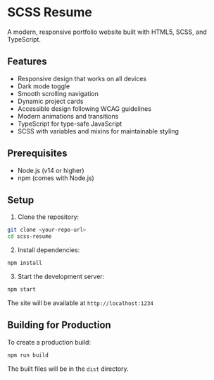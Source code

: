 # SCSS Resume

A modern, responsive portfolio website built with HTML5, SCSS, and TypeScript. 
## Features

- Responsive design that works on all devices
- Dark mode toggle
- Smooth scrolling navigation
- Dynamic project cards
- Accessible design following WCAG guidelines
- Modern animations and transitions
- TypeScript for type-safe JavaScript
- SCSS with variables and mixins for maintainable styling

## Prerequisites

- Node.js (v14 or higher)
- npm (comes with Node.js)

## Setup

1. Clone the repository:

```bash
git clone <your-repo-url>
cd scss-resume
```

2. Install dependencies:

```bash
npm install
```

3. Start the development server:

```bash
npm start
```

The site will be available at `http://localhost:1234`

## Building for Production

To create a production build:

```bash
npm run build
```

The built files will be in the `dist` directory.

